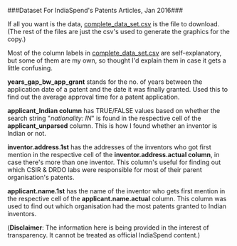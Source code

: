 ###Dataset For IndiaSpend's Patents Articles, Jan 2016###

If all you want is the data, [complete_data_set.csv](complete_data_set.csv) is the file to download. (The rest of the files are just the csv's used to generate the graphics for the copy.)

Most of the column labels in [complete_data_set.csv](complete_data_set.csv) are self-explanatory, but some of them are my own, so thought I'd explain them in case it gets a little confusing. 

**years_gap_bw_app_grant** stands for the no. of years between the application date of a patent and the date it was finally granted. Used this to find out the average approval time for a patent application.

**applicant_Indian column** has TRUE/FALSE values based on whether the search string "*nationality: IN*" is found in the respective cell of the **applicant_unparsed** column. This is how I found whether an inventor is Indian or not. 

**inventor.address.1st** has the addresses of the inventors who got first mention in the respective cell of the **inventor.address.actual column**, in case there's more than one inventor. This column's useful for finding out which CSIR & DRDO labs were responsible for most of their parent organisation's patents.

**applicant.name.1st** has the name of the inventor who gets first mention in the respective cell of the **applicant.name.actual** column. This column was used to find out which organisation had the most patents granted to Indian inventors. 

(**Disclaimer**: The information here is being provided in the interest of transparency. It cannot be treated as official IndiaSpend content.)





 



